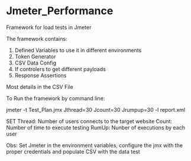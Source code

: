 # Jmeter_Performance
Framework for load tests in Jmeter

The framework contains:

1. Defined Variables to use it in different environments
2. Token Generator
3. CSV Data Config
4. If controlers to get different payloads
5. Response Assertions

Most details in the CSV File

To Run the framework by command line:

jmeter -t Test_Plan.jmx Jthread=30 Jcount=30 Jrumpup=30 -l report.xml

SET
Thread: Number of users connects to the target website
Count: Number of time to execute testing
RumUp: Nunber of executions by each user


Obs: Set Jmeter in the environment variables, configure the jmx with the proper credentials and populate CSV with the data test

